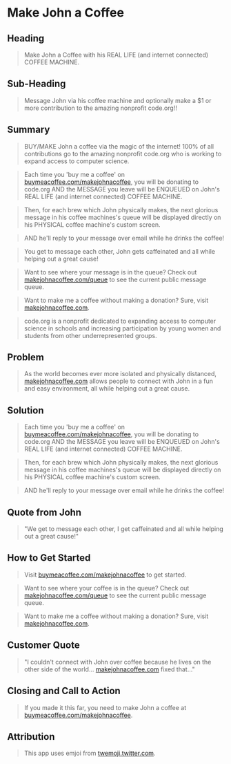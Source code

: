 # Make John a Coffee #
<!--
> This material was originally posted [here](http://www.quora.com/What-is-Amazons-approach-to-product-development-and-product-management). It is reproduced here for posterities sake.

There is an approach called "working backwards" that is widely used at Amazon. They work backwards from the customer, rather than starting with an idea for a product and trying to bolt customers onto it. While working backwards can be applied to any specific product decision, using this approach is especially important when developing new products or features.

For new initiatives a product manager typically starts by writing an internal press release announcing the finished product. The target audience for the press release is the new/updated product's customers, which can be retail customers or internal users of a tool or technology. Internal press releases are centered around the customer problem, how current solutions (internal or external) fail, and how the new product will blow away existing solutions.

If the benefits listed don't sound very interesting or exciting to customers, then perhaps they're not (and shouldn't be built). Instead, the product manager should keep iterating on the press release until they've come up with benefits that actually sound like benefits. Iterating on a press release is a lot less expensive than iterating on the product itself (and quicker!).

If the press release is more than a page and a half, it is probably too long. Keep it simple. 3-4 sentences for most paragraphs. Cut out the fat. Don't make it into a spec. You can accompany the press release with a FAQ that answers all of the other business or execution questions so the press release can stay focused on what the customer gets. My rule of thumb is that if the press release is hard to write, then the product is probably going to suck. Keep working at it until the outline for each paragraph flows.

Oh, and I also like to write press-releases in what I call "Oprah-speak" for mainstream consumer products. Imagine you're sitting on Oprah's couch and have just explained the product to her, and then you listen as she explains it to her audience. That's "Oprah-speak", not "Geek-speak".

Once the project moves into development, the press release can be used as a touchstone; a guiding light. The product team can ask themselves, "Are we building what is in the press release?" If they find they're spending time building things that aren't in the press release (overbuilding), they need to ask themselves why. This keeps product development focused on achieving the customer benefits and not building extraneous stuff that takes longer to build, takes resources to maintain, and doesn't provide real customer benefit (at least not enough to warrant inclusion in the press release).
 -->

## Heading ##
  <!-- > Name the product in a way the reader (i.e. your target customers) will understand. -->
  > Make John a Coffee with his REAL LIFE (and internet connected) COFFEE MACHINE.


## Sub-Heading ##
  <!-- > Describe who the market for the product is and what benefit they get. One sentence only underneath the title. -->
  >  Message John via his coffee machine and optionally make a $1 or more contribution to the amazing nonprofit code.org!!

## Summary ##
  <!-- > Give a summary of the product and the benefit. Assume the reader will not read anything else so make this paragraph good. -->
  > BUY/MAKE John a coffee via the magic of the internet! 100% of all contributions go to the amazing nonprofit code.org who is working to expand access to computer science.

  > Each time you 'buy me a coffee' on [buymeacoffee.com/makejohnacoffee](http://buymeacoffee.com/makejohnacoffee), you will be donating to code.org AND the MESSAGE you leave will be ENQUEUED on John's REAL LIFE (and internet connected) COFFEE MACHINE.

  > Then, for each brew which John physically makes, the next glorious message in his coffee machines's queue will be displayed directly on his PHYSICAL coffee machine's custom screen.

  > AND he'll reply to your message over email while he drinks the coffee!

  > You get to message each other, John gets caffeinated and all while helping out a great cause!

  > Want to see where your message is in the queue? Check out [makejohnacoffee.com/queue](http://makejohnacoffee.com/queue) to see the current public message queue.

  > Want to make me a coffee without making a donation? Sure, visit [makejohnacoffee.com](http://makejohnacoffee.com).


  > code.org is a nonprofit dedicated to expanding access to computer science in schools and increasing participation by young women and students from other underrepresented groups.

## Problem ##
  <!-- > Describe the problem your product solves. -->
  >As the world becomes ever more isolated and physically distanced, [makejohnacoffee.com](http://makejohnacoffee.com) allows people to connect with John in a fun and easy environment, all while helping out a great cause.

## Solution ##
  <!-- > Describe how your product elegantly solves the problem. -->
  >Each time you 'buy me a coffee' on [buymeacoffee.com/makejohnacoffee](http://buymeacoffee.com/makejohnacoffee), you will be donating to code.org AND the MESSAGE you leave will be ENQUEUED on John's REAL LIFE (and internet connected) COFFEE MACHINE.

  > Then, for each brew which John physically makes, the next glorious message in his coffee machines's queue will be displayed directly on his PHYSICAL coffee machine's custom screen.

  > AND he'll reply to your message over email while he drinks the coffee!

## Quote from John ##
  <!-- > A quote from a spokesperson in your company. -->
  > "We get to message each other, I get caffeinated and all while helping out a great cause!"

## How to Get Started ##
  <!-- > Describe how easy it is to get started. -->
  >Visit [buymeacoffee.com/makejohnacoffee](http://buymeacoffee.com/makejohnacoffee) to get started.

  > Want to see where your coffee is in the queue? Check out [makejohnacoffee.com/queue](http://makejohnacoffee.com/queue) to see the current public message queue.

  > Want to make me a coffee without making a donation? Sure, visit [makejohnacoffee.com](http://makejohnacoffee.com).

## Customer Quote ##
  <!-- > Provide a quote from a hypothetical customer that describes how they experienced the benefit. -->
  > "I couldn't connect with John over coffee because he lives on the other side of the world... [makejohnacoffee.com](http://makejohnacoffee.com) fixed that..."

## Closing and Call to Action ##
  <!-- > Wrap it up and give pointers where the reader should go next. -->
  > If you made it this far, you need to make John a coffee at [buymeacoffee.com/makejohnacoffee](http://buymeacoffee.com/makejohnacoffee).

## Attribution ##

  > This app uses emjoi from  [twemoji.twitter.com](https://twemoji.twitter.com/).

